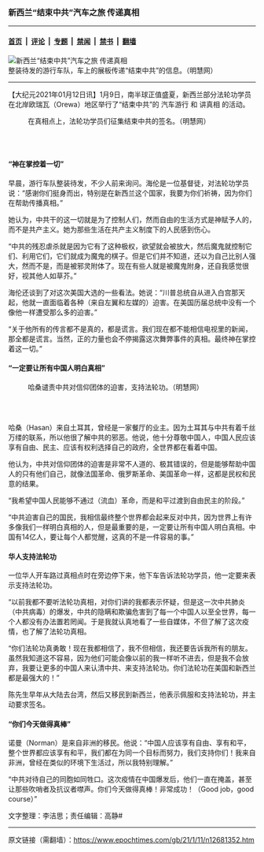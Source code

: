 ### 新西兰“结束中共”汽车之旅 传递真相

---

#### [首页](../../../..?n12681352) &nbsp;|&nbsp; [评论](../../../../../epoch-comment?n12681352) &nbsp;|&nbsp; [专题](../../../../../epoch-special?n12681352) &nbsp;|&nbsp; [禁闻](../../../../../epoch-news?n12681352) &nbsp;|&nbsp; [禁书](../../../../../books?n12681352) &nbsp;|&nbsp; [翻墙](https://github.com/gfw-breaker/nogfw/blob/master/README.md?n12681352)


<div><img alt="新西兰“结束中共”汽车之旅 传递真相" class="attachment-djy_600_400 size-djy_600_400 wp-post-image" src="https://i.epochtimes.com/assets/uploads/2021/01/2021-1-9-new-zealand-car-tour_01-600x400.jpg"/>
<div class="caption">
 整装待发的游行车队，车上的展板传递“结束中共”的信息。（明慧网）
</div></div><hr/><div class="post_content" id="artbody" itemprop="articleBody">
 <!-- article content begin -->
 <p>
  【大纪元2021年01月12日讯】1月9日，南半球正值盛夏，新西兰部分法轮功学员在北岸欧瑞瓦（Orewa）地区举行了“结束中共”的
  <ok href="https://www.epochtimes.com/gb/tag/%E6%B1%BD%E8%BD%A6%E6%B8%B8%E8%A1%8C.html">
   汽车游行
  </ok>
  和
  <ok href="https://www.epochtimes.com/gb/tag/%E8%AE%B2%E7%9C%9F%E7%9B%B8.html">
   讲真相
  </ok>
  的活动。
 </p>
 <figure aria-describedby="caption-attachment-12681356" class="wp-caption aligncenter" id="attachment_12681356" style="width: 600px">
  <ok href="https://i.epochtimes.com/assets/uploads/2021/01/2021-1-9-new-zealand-car-tour_04.jpg" target="_blank">
   <img alt="" class="size-large wp-image-12681356" src="https://i.epochtimes.com/assets/uploads/2021/01/2021-1-9-new-zealand-car-tour_04-600x450.jpg"/>
  </ok>
  <br/><figcaption class="wp-caption-text" id="caption-attachment-12681356">
   在真相点上，法轮功学员们征集结束中共的签名。（明慧网）
  </figcaption><br/>
 </figure><br/>
 <h4>
  <b>
   “神在掌控着一切”
  </b>
 </h4>
 <p>
  早晨，游行车队整装待发，不少人前来询问。海伦是一位基督徒，对法轮功学员说：“感谢你们挺身而出，特别是在新西兰这个国家，我要为你们祈祷，因为你们在帮助传播真相。”
 </p>
 <p>
  她认为，中共干的这一切就是为了控制人们，然而自由的生活方式是神赋予人的，而不是共产主义。她为那些生活在共产主义制度下的人民感到伤心。
 </p>
 <p>
  “中共的残忍虐杀就是因为它有了这种极权，欲望就会被放大，然后魔鬼就控制它们、利用它们，它们就成为魔鬼的棋子。但是它们并不知道，还以为自己比别人强大，然而不是，而是被邪灵附体了。现在有些人就是被魔鬼附身，还自我感觉很好，视其他人如草芥。”
 </p>
 <p>
  海伦还谈到了对这次美国大选的一些看法。她说：“川普总统自从进入白宫那天起，他就一直面临着各种（来自左翼和左媒的）迫害。在美国历届总统中没有一个像他一样遭受那么多的迫害。”
 </p>
 <p>
  “关于他所有的传言都不是真的，都是谎言。我们现在都不能相信电视里的新闻，那全都是谎言。当然，正的力量也会不停揭露这次舞弊事件的真相。最终神在掌控着这一切。”
 </p>
 <h4>
  <b>
   “一定要让所有中国人明白真相”
  </b>
 </h4>
 <figure aria-describedby="caption-attachment-12681399" class="wp-caption aligncenter" id="attachment_12681399" style="width: 600px">
  <ok href="https://i.epochtimes.com/assets/uploads/2021/01/2021-1-9-new-zealand-car-tour_05.jpg" target="_blank">
   <img alt="" class="size-large wp-image-12681399" src="https://i.epochtimes.com/assets/uploads/2021/01/2021-1-9-new-zealand-car-tour_05-600x450.jpg"/>
  </ok>
  <br/><figcaption class="wp-caption-text" id="caption-attachment-12681399">
   哈桑谴责中共对信仰团体的迫害，支持法轮功。（明慧网）
  </figcaption><br/>
 </figure><br/>
 <p>
  哈桑（Hasan）来自土耳其，曾经是一家餐厅的业主。因为土耳其与中共有着千丝万缕的联系，所以他很了解中共的邪恶。他说，他十分尊敬中国人，中国人民应该享有自由、民主、应该有权利选择自己的政府，全世界都在看着中国。
 </p>
 <p>
  他认为，中共对信仰团体的迫害是非常不人道的、极其错误的，但是能够帮助中国人的只有他们自己，就像法国革命、俄罗斯革命、美国革命一样，这都是民权和民意的结果。
 </p>
 <p>
  “我希望中国人民能够不通过（流血）革命，而是和平过渡到自由民主的阶段。”
 </p>
 <p>
  “中共迫害自己的国民，我相信最终整个世界都会起来反对中共，因为世界上有许多像我们一样明白真相的人，但是最重要的是，一定要让所有中国人明白真相。中国有14亿人，要让每个人都觉醒，这真的不是一件容易的事。”
 </p>
 <h4>
  <b>
   华人支持法轮功
  </b>
 </h4>
 <p>
  一位华人开车路过真相点时在旁边停下来，他下车告诉法轮功学员，他一定要来表示支持法轮功。
 </p>
 <p>
  “以前我都不要听法轮功真相，对你们讲的我都表示怀疑，但是这一次中共肺炎（中共病毒）的爆发，中共的隐瞒和欺骗危害到了每一个中国人以至全世界，每一个人都没有办法置若罔闻。于是我就认真地看了一些自媒体，不但了解了这次疫情，也了解了法轮功真相。
 </p>
 <p>
  “你们法轮功真勇敢！现在我都相信了，我不但相信，我还要告诉我所有的朋友。虽然我知道这不容易，因为他们可能会像以前的我一样听不进去，但是我不会放弃，我要让更多的中国人来认清中共、来支持法轮功。你们法轮功在美国和新西兰都是最强大的！”
 </p>
 <p>
  陈先生早年从大陆去台湾，然后又移民到新西兰，他表示佩服和支持法轮功，并主动要求签名。
 </p>
 <h4>
  “你们今天做得真棒”
 </h4>
 <div class="ar_articleContent" id="ar_bArticleContent">
  <p>
   诺曼（Norman）是来自非洲的移民。他说：“中国人应该享有自由、享有和平，整个世界都应该享有和平，我们都在为同一个目标而努力，我们支持你们！我来自非洲，曾经在类似的环境下生活过，所以我特别理解。”
  </p>
  <p>
   “中共对待自己的同胞如同牲口。这次疫情在中国爆发后，他们一直在掩盖，甚至让那些吹哨者及抗议者噤声。你们今天做得真棒！非常成功！（Good job，good course）”
  </p>
  <p>
   文字整理：李洁思；责任编辑：高静#
  </p>
 </div>
 <!-- article content end -->
 <div id="below_article_ad">
 </div>
</div>


---

原文链接（需翻墙）：https://www.epochtimes.com/gb/21/1/11/n12681352.htm